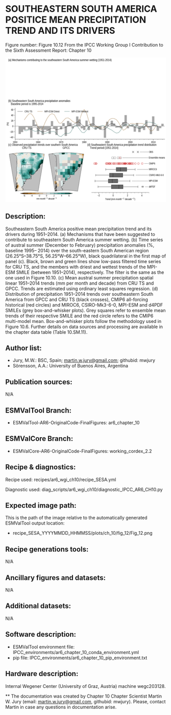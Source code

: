SOUTHEASTERN SOUTH AMERICA POSITICE MEAN PRECIPITATION TREND AND ITS DRIVERS
============================================================================

Figure number: Figure 10.12
From the IPCC Working Group I Contribution to the Sixth Assessment Report: Chapter 10

![Figure 10.12](../images/ar6_wg1_chap10_figure10_12_SESA.png?raw=true)


Description:
------------
Southeastern South America positive mean precipitation trend and its drivers during 1951–2014. (a) Mechanisms that have been suggested to contribute to southeastern South America summer wetting. (b) Time series of austral summer (December to February) precipitation anomalies (%, baseline 1995– 2014) over the south-eastern South American region (26.25°S–38.75°S, 56.25°W–66.25°W), black quadrilateral in the first map of panel (c). Black, brown and green lines show low-pass filtered time series for CRU TS, and the members with driest and wettest trends of the MPI-ESM SMILE (between 1951–2014), respectively. The filter is the same as the one used in Figure 10.10. (c) Mean austral summer precipitation spatial linear 1951–2014 trends (mm per month and decade) from CRU TS and GPCC. Trends are estimated using ordinary least squares regression. (d) Distribution of precipitation 1951–2014 trends over southeastern South America from GPCC and CRU TS (black crosses), CMIP6 all-forcing historical (red circles) and MIROC6, CSIRO-Mk3-6-0, MPI-ESM and d4PDF SMILEs (grey box-and-whisker plots). Grey squares refer to ensemble mean trends of their respective SMILE and the red circle refers to the CMIP6 multi-model mean. Box-and-whisker plots follow the methodology used in Figure 10.6. Further details on data sources and processing are available in the chapter data table (Table 10.SM.11).


Author list:
------------
- Jury, M.W.: BSC, Spain; martin.w.jury@gmail.com; githubid: mwjury
- Sörensson, A.A.: University of Buenos Aires, Argentina


Publication sources:
--------------------
N/A


ESMValTool Branch:
------------------
- ESMValTool-AR6-OriginalCode-FinalFigures: ar6_chapter_10


ESMValCore Branch:
------------------
- ESMValCore-AR6-OriginalCode-FinalFigures: working_cordex_2.2


Recipe & diagnostics:
---------------------
Recipe used: recipes/ar6_wgi_ch10/recipe_SESA.yml

Diagnostic used: diag_scripts/ar6_wgi_ch10/diagnostic_IPCC_AR6_CH10.py


Expected image path:
--------------------
This is the path of the image relative to the automatically generated ESMValTool output location:
- recipe_SESA_YYYYMMDD_HHMMSS/plots/ch_10/fig_12/Fig_12.png


Recipe generations tools:
-------------------------
N/A


Ancillary figures and datasets:
-------------------------------
N/A


Additional datasets:
--------------------
N/A


Software description:
---------------------
- ESMValTool environment file: IPCC_environments/ar6_chapter_10_conda_environment.yml
- pip file: IPCC_environments/ar6_chapter_10_pip_environment.txt


Hardware description:
---------------------
Internal Wegener Center (University of Graz, Austria) machine wegc203128.

** The documentation was created by Chapter 10 Chapter Scientist Martin W. Jury (email: martin.w.jury@gmail.com, githubid: mwjury). Please, contact Martin in case any questions in documentation arise.